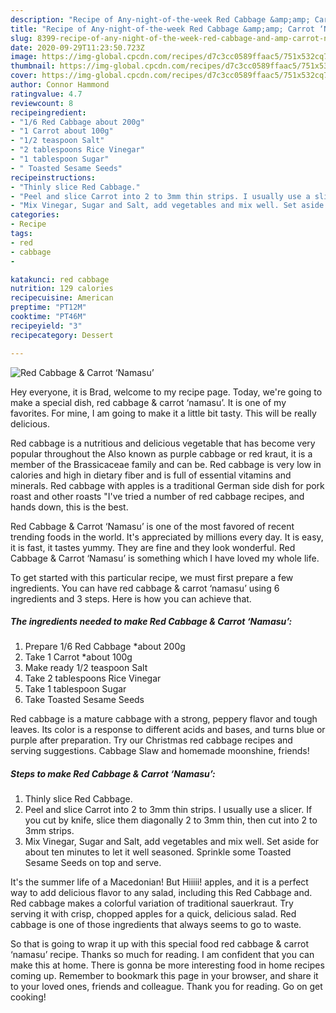 ```yaml
---
description: "Recipe of Any-night-of-the-week Red Cabbage &amp;amp; Carrot ‘Namasu’"
title: "Recipe of Any-night-of-the-week Red Cabbage &amp;amp; Carrot ‘Namasu’"
slug: 8399-recipe-of-any-night-of-the-week-red-cabbage-and-amp-carrot-namasu
date: 2020-09-29T11:23:50.723Z
image: https://img-global.cpcdn.com/recipes/d7c3cc0589ffaac5/751x532cq70/red-cabbage-carrot-namasu-recipe-main-photo.jpg
thumbnail: https://img-global.cpcdn.com/recipes/d7c3cc0589ffaac5/751x532cq70/red-cabbage-carrot-namasu-recipe-main-photo.jpg
cover: https://img-global.cpcdn.com/recipes/d7c3cc0589ffaac5/751x532cq70/red-cabbage-carrot-namasu-recipe-main-photo.jpg
author: Connor Hammond
ratingvalue: 4.7
reviewcount: 8
recipeingredient:
- "1/6 Red Cabbage about 200g"
- "1 Carrot about 100g"
- "1/2 teaspoon Salt"
- "2 tablespoons Rice Vinegar"
- "1 tablespoon Sugar"
- " Toasted Sesame Seeds"
recipeinstructions:
- "Thinly slice Red Cabbage."
- "Peel and slice Carrot into 2 to 3mm thin strips. I usually use a slicer. If you cut by knife, slice them diagonally 2 to 3mm thin, then cut into 2 to 3mm strips."
- "Mix Vinegar, Sugar and Salt, add vegetables and mix well. Set aside for about ten minutes to let it well seasoned. Sprinkle some Toasted Sesame Seeds on top and serve."
categories:
- Recipe
tags:
- red
- cabbage
- 

katakunci: red cabbage  
nutrition: 129 calories
recipecuisine: American
preptime: "PT12M"
cooktime: "PT46M"
recipeyield: "3"
recipecategory: Dessert

---
```



![Red Cabbage &amp; Carrot ‘Namasu’](https://img-global.cpcdn.com/recipes/d7c3cc0589ffaac5/751x532cq70/red-cabbage-carrot-namasu-recipe-main-photo.jpg)

Hey everyone, it is Brad, welcome to my recipe page. Today, we're going to make a special dish, red cabbage &amp; carrot ‘namasu’. It is one of my favorites. For mine, I am going to make it a little bit tasty. This will be really delicious.

Red cabbage is a nutritious and delicious vegetable that has become very popular throughout the Also known as purple cabbage or red kraut, it is a member of the Brassicaceae family and can be. Red cabbage is very low in calories and high in dietary fiber and is full of essential vitamins and minerals. Red cabbage with apples is a traditional German side dish for pork roast and other roasts &#34;I&#39;ve tried a number of red cabbage recipes, and hands down, this is the best.

Red Cabbage &amp; Carrot ‘Namasu’ is one of the most favored of recent trending foods in the world. It's appreciated by millions every day. It is easy, it is fast, it tastes yummy. They are fine and they look wonderful. Red Cabbage &amp; Carrot ‘Namasu’ is something which I have loved my whole life.


To get started with this particular recipe, we must first prepare a few ingredients. You can have red cabbage &amp; carrot ‘namasu’ using 6 ingredients and 3 steps. Here is how you can achieve that.

<!--inarticleads1-->

##### The ingredients needed to make Red Cabbage &amp; Carrot ‘Namasu’:

1. Prepare 1/6 Red Cabbage *about 200g
1. Take 1 Carrot *about 100g
1. Make ready 1/2 teaspoon Salt
1. Take 2 tablespoons Rice Vinegar
1. Take 1 tablespoon Sugar
1. Take  Toasted Sesame Seeds


Red cabbage is a mature cabbage with a strong, peppery flavor and tough leaves. Its color is a response to different acids and bases, and turns blue or purple after preparation. Try our Christmas red cabbage recipes and serving suggestions. Cabbage Slaw and homemade moonshine, friends! 

<!--inarticleads2-->

##### Steps to make Red Cabbage &amp; Carrot ‘Namasu’:

1. Thinly slice Red Cabbage.
1. Peel and slice Carrot into 2 to 3mm thin strips. I usually use a slicer. If you cut by knife, slice them diagonally 2 to 3mm thin, then cut into 2 to 3mm strips.
1. Mix Vinegar, Sugar and Salt, add vegetables and mix well. Set aside for about ten minutes to let it well seasoned. Sprinkle some Toasted Sesame Seeds on top and serve.


It&#39;s the summer life of a Macedonian! But Hiiiii! apples, and it is a perfect way to add delicious flavor to any salad, including this Red Cabbage and. Red cabbage makes a colorful variation of traditional sauerkraut. Try serving it with crisp, chopped apples for a quick, delicious salad. Red cabbage is one of those ingredients that always seems to go to waste. 

So that is going to wrap it up with this special food red cabbage &amp; carrot ‘namasu’ recipe. Thanks so much for reading. I am confident that you can make this at home. There is gonna be more interesting food in home recipes coming up. Remember to bookmark this page in your browser, and share it to your loved ones, friends and colleague. Thank you for reading. Go on get cooking!
